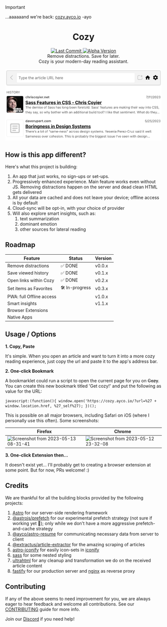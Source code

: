 > [!IMPORTANT]
> ...aaaaaand we're back: [cozy.ayco.io](https://cozy.ayco.io)
> -ayo

<h1 align="center">Cozy</h1>
<p align="center">
  <a href="https://github.com/ayoayco/cozy">
    <img alt="Last Commit" src="https://img.shields.io/github/last-commit/ayoayco/cozy?logo=github" />
  </a>
  <a href="https://github.com/ayoayco/cozy-reader/releases/latest"><img alt="Alpha Version" src="https://img.shields.io/github/package-json/v/ayoayco/cozy?label=alpha" /></a><br />
  Remove distractions. Save for later.<br />
  Cozy is your modern-day reading assistant.<br /><br />
  <img src="https://raw.githubusercontent.com/ayoayco/cozy/main/.github/assets/screenshot.png" /><br />
</p>

## How is this app different?
Here's what this project is building:
1. An app that just works, no sign-ups or set-ups.
2. Progressively enhanced experience. Main feature works even without JS. Removing distractions happen on the server and dead clean HTML gets delivered
3. All your data are cached and does not leave your device;  offline access is by default
4. Cloud-sync will be opt-in, with your choice of provider
5. Will also explore smart insights, such as:
    1. text summarization
    2. dominant emotion
    3. other sources for lateral reading

## Roadmap
| Feature | Status | Version |
| --- | --- | --- |
| Remove distractions| ✅ DONE | v0.0.x |
| Save viewed history | ✅ DONE | v0.1.x |
| Open links within Cozy | ✅ DONE | v0.2.x |
| Set items as Favorites | 🛠️ In-progress | v0.3.x |
| PWA: full Offline access | | v1.0.x |
| Smart insights | | v1.1.x |
| Browser Extensions | | |
| Native Apps | | |

## Usage / Options

**1. Copy, Paste**

It's simple. When you open an article and want to turn it into a more cozy reading experience, just copy the url and paste it to the app's address bar.  

**2. One-click Bookmark**

A bookmarklet could run a script to open the current page for you on ~~Cozy~~. You can create this new bookmark titled 'Get cozy!' and put the following as value for the URL:

```
javascript:(function(){ window.open('https://cozy.ayco.io/?url=%27 + window.location.href, %27_self%27); })();
```

This is possible on all major browsers, including Safari on iOS (where I personally use this often). Some screenshots:

| Firefox | Chrome |
| --- | --- |
| ![Screenshot from 2023-05-13 08-31-41](https://github.com/ayoayco/cozy/assets/4262489/9b296d4f-2722-483a-bbc2-431c6b2ae996) | ![Screenshot from 2023-05-12 23-32-08](https://github.com/ayoayco/cozy/assets/4262489/144b74f8-3949-46b9-849c-351e4af0ac12) |

**3. One-click Extension then...**

It doesn't exist yet... I'll probably get to creating a browser extension at some point. But for now, PRs welcome! :)

## Credits
We are thankful for all the building blocks provided by the following projects:
1. [Astro](https://www.npmjs.com/package/astro) for our server-side rendering framework
1. [@astrojs/prefetch](https://www.npmjs.com/package/@astrojs/prefetch) for our experimental prefetch strategy (not sure if working yet 🤣); only while we don't have a more aggressive prefetch-and-cache strategy
1. [@ayco/astro-resume](https://www.npmjs.com/package/@ayco/astro-resume) for communicating necessary data from server to client
1. [@extractus/article-extractor](https://www.npmjs.com/package/@extractus/article-extractor) for the amazing scraping of articles
1. [astro-iconify](https://www.npmjs.com/package/astro-iconify) for easily icon-sets in [iconify](https://icon-sets.iconify.design/)
1. [sass](https://www.npmjs.com/package/sass) for some nested styling
1. [ultrahtml](https://www.npmjs.com/package/ultrahtml) for any cleanup and transformation we do on the received article content
1. [fastify](https://fastify.dev/) for our production server and [nginx](https://nginx.org/) as reverse proxy

## Contributing
If any of the above seems to need improvement for you, we are always eager to hear feedback and welcome all contributions. See our [CONTRIBUTING](/CONTRIBUTING.md) guide for more info.

Join our [Discord](https://discord.gg/kkvW7GYNAp) if you need help!

